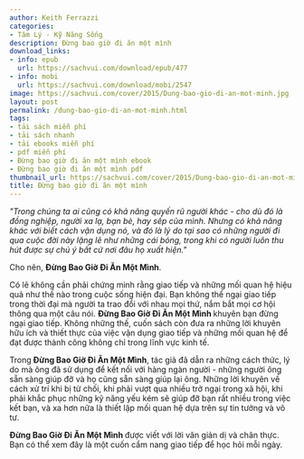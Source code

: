 ```yaml
---
author: Keith Ferrazzi
categories:
- Tâm Lý - Kỹ Năng Sống
description: Đừng bao giờ đi ăn một mình
download_links:
- info: epub
  url: https://sachvui.com/download/epub/477
- info: mobi
  url: https://sachvui.com/download/mobi/2547
image: https://sachvui.com/cover/2015/Dung-bao-gio-di-an-mot-minh.jpg
layout: post
permalink: /dung-bao-gio-di-an-mot-minh.html
tags:
- tải sách miễn phí
- tải sách nhanh
- tải ebooks miễn phí
- pdf miễn phí
- Đừng bao giờ đi ăn một mình ebook
- Đừng bao giờ đi ăn một mình pdf
thumbnail_url: https://sachvui.com/cover/2015/Dung-bao-gio-di-an-mot-minh.jpg
title: Đừng bao giờ đi ăn một mình
---
```


 <div class="item-desc text-justify"> <p><em>"Trong chúng ta ai cũng có khả năng quyến rũ người khác - cho dù đó là đồng nghiệp, người xa lạ, bạn bè, hay sếp của mình. Nhưng có khả năng khác với biết cách vận dụng nó, và đó là lý do tại sao có những người đi qua cuộc đời này lặng lẽ như những cái bóng, trong khi có người luôn thu hút được sự chú ý bất cứ nơi đâu họ xuất hiện."</em></p><p>Cho nên, <strong>Đừng Bao Giờ Đi Ăn Một Mình</strong>.</p><p>Có lẽ không cần phải chứng minh rằng giao tiếp và những mối quan hệ hiệu quả như thế nào trong cuộc sống hiện đại. Bạn không thể ngại giao tiếp trong thời đại mà người ta trao đổi với nhau mọi thứ, nắm bắt mọi cơ hội thông qua một câu nói. <strong>Đừng Bao Giờ Đi Ăn Một Mình </strong>khuyên bạn đừng ngại giao tiếp. Không những thế, cuốn sách còn đưa ra những lời khuyên hữu ích và thiết thực của việc vận dụng giao tiếp và những mối quan hệ để đạt được thành công không chỉ trong lĩnh vực kinh tế.</p><p>Trong<strong> Đừng Bao Giờ Đi Ăn Một Mình</strong>, tác giả đã dẫn ra những cách thức, lý do mà ông đã sử dụng để kết nối với hàng ngàn người - những người ông sẵn sàng giúp đỡ và họ cũng sẵn sàng giúp lại ông. Những lời khuyên về cách xử trí khi bị từ chối, khi phải vượt qua nhiều trở ngại trong xã hội, khi phải khắc phục những kỹ năng yếu kém sẽ giúp đỡ bạn rất nhiều trong việc kết bạn, và xa hơn nữa là thiết lập mối quan hệ dựa trên sự tin tưởng và vô tư.</p><p><strong>Đừng Bao Giờ Đi Ăn Một Mình </strong>được viết với lời văn giản dị và chân thực. Bạn có thể xem đây là một cuốn cẩm nang giao tiếp để học hỏi mỗi ngày.</p> </div>